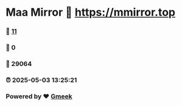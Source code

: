 # Maa Mirror :link: https://mmirror.top 
### :page_facing_up: [11](https://mmirror.top/tag.html) 
### :speech_balloon: 0 
### :hibiscus: 29064 
### :alarm_clock: 2025-05-03 13:25:21 
### Powered by :heart: [Gmeek](https://github.com/Meekdai/Gmeek)
